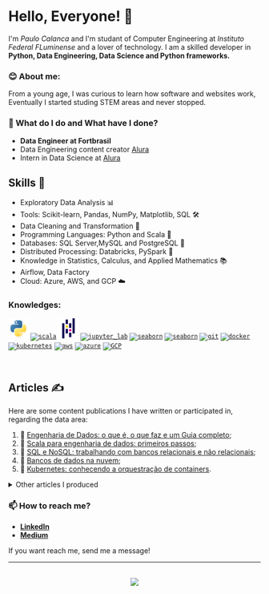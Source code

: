 # Hello, Everyone! 👋

I'm _Paulo Calanca_ and I'm studant of Computer Engineering at _Instituto Federal FLuminense_ and a lover of technology. I am a skilled developer in **Python, Data Engineering, Data Science and Python frameworks.**  

### 😊 About me:  
<p>From a young age, I was curious to learn how software and websites work, Eventually I started studing STEM areas and never stopped.</p>

### 🌱 What do I do and What have I done? 

- **Data Engineer at Fortbrasil**
- Data Engineering content creator [Alura](https://cursos.alura.com.br/user/paulo-calanca)
- Intern in Data Science at [Alura](https://www.alura.com.br/)

 
</div>

## Skills 🚀

- Exploratory Data Analysis 📊
- Tools: Scikit-learn, Pandas, NumPy, Matplotlib, SQL 🛠️
- Data Cleaning and Transformation 🧹
- Programming Languages: Python and Scala 🐍
- Databases: SQL Server,MySQL and PostgreSQL 💾
- Distributed Processing: Databricks, PySpark 🌟
- Knowledge in Statistics, Calculus, and Applied Mathematics 📚
- Airflow, Data Factory
- Cloud: Azure, AWS, and GCP ☁️


### Knowledges:

<section>
 <!-- Language icons -->
 <p align="left">
 <!-- Python -->
 <a href="https://www.python.org" target="_blank" rel="noreferrer"><code><img src="https://raw.githubusercontent.com/devicons/devicon/master/icons/python/python-original.svg" alt="python" width="40" height="40"/></code></a>
 <!--Scala-->
 <a href="https://www.scala-lang.org/" target="_blank" rel="noreferrer"><code><img src="https://cdn.jsdelivr.net/gh/devicons/devicon/icons/scala/scala-original.svg" alt="scala" width="40" height="40"/></code></a>
  <!-- Pandas -->
 <a href="https://pandas.pydata.org/" target="_blank" rel="noreferrer"><code><img src="https://raw.githubusercontent.com/devicons/devicon/2ae2a900d2f041da66e950e4d48052658d850630/icons/pandas/pandas-original.svg" alt="pandas" width="40" height="40"/></code></a>
 <!-- Jupyter -->
 <a href="https://jupyter.org/" target="_blank" rel="noreferrer"><code><img src="https://cdn.jsdelivr.net/gh/devicons/devicon/icons/jupyter/jupyter-original.svg" alt="jupyter_lab" width="40" height="40"/></code></a>
 <!-- Numpy -->
 <a href="https://numpy.org/" target="_blank" rel="noreferrer"><code><img src="https://cdn.jsdelivr.net/gh/devicons/devicon/icons/numpy/numpy-original.svg" alt="seaborn" width="40" height="40"/></code></a>
 <!-- Seaborn -->
 <a href="https://seaborn.pydata.org/" target="_blank" rel="noreferrer"><code><img src="https://seaborn.pydata.org/_images/logo-mark-lightbg.svg" alt="seaborn" width="40" height="40"/></code></a>
 <!-- Git -->
 <a href="https://git-scm.com/" target="_blank" rel="noreferrer"><code><img src="https://www.vectorlogo.zone/logos/git-scm/git-scm-icon.svg" alt="git" width="40" height="40"/></code></a>
 <!-- Docker -->
 <a href="https://www.docker.com/" target="_blank" rel="noreferrer"><code><img src="https://cdn.jsdelivr.net/gh/devicons/devicon/icons/docker/docker-original-wordmark.svg" alt="docker" width="40" height="40"/></code></a>
 <!-- Kubernetes -->
 <a href="https://kubernetes.io/pt-br/" target="_blank" rel="noreferrer"><code><img src="https://cdn.jsdelivr.net/gh/devicons/devicon/icons/kubernetes/kubernetes-plain.svg"  alt="kubernetes" width="40" height="40"/></code></a>
<!-- Aws -->
 <a href="https://aws.amazon.com/pt/what-is-aws/" target="_blank" rel="noreferrer"><code><img src="https://cdn.jsdelivr.net/gh/devicons/devicon@latest/icons/amazonwebservices/amazonwebservices-original-wordmark.svg" alt="aws" width="40" height="40"/></code></a>
 <!-- Azure -->
 <a href="https://azure.microsoft.com/en-us/homepage-b/" target="_blank" rel="noreferrer"><code><img src="https://cdn.jsdelivr.net/gh/devicons/devicon/icons/azure/azure-original.svg" alt="azure" width="40" height="40"/></code></a>
 <!--  -->
 <a href="https://cloud.google.com/?hl=pt-br" target="_blank" rel="noreferrer"><code><img src="https://cdn.jsdelivr.net/gh/devicons/devicon/icons/googlecloud/googlecloud-original.svg" alt="GCP" width="40" height="40"/></code></a>

 </p>
 <br> 
</section>


## Articles ✍️

Here are some content publications I have written or participated in, regarding the data area:

1. 📄 [Engenharia de Dados: o que é, o que faz e um Guia completo](https://www.alura.com.br/artigos/engenharia-dados);
2. 📄 [Scala para engenharia de dados: primeiros passos](https://www.alura.com.br/artigos/scala-engenharia-dados-primeiros-passos);
3. 📄 [SQL e NoSQL: trabalhando com bancos relacionais e não relacionais](https://www.alura.com.br/artigos/sql-nosql-bancos-relacionais-nao-relacionais?);
4. 📄 [Bancos de dados na nuvem](https://www.alura.com.br/artigos/bancos-dados-nuvem);
5. 📄 [Kubernetes: conhecendo a orquestração de containers](https://www.alura.com.br/artigos/kubernetes-conhecendo-orquestracao-containers?).

<details>
<summary>Other articles I produced</summary>
- <a href='https://www.alura.com.br/empresas/artigos/okr'>📄 O que é OKR? Significado, Exemplo prático, benefícios e cursos</a>

</details>

### 📫 How to reach me?
<!--- - [My Academic Page](notion) --->
- **[LinkedIn](https://www.linkedin.com/in/paulocalanca)**
- **[Medium](https://medium.com/@PauloCalanca)**



If you want reach me, send me a message!




---
<br>
<div align="center">
  <img height="180em" src="https://github-readme-stats.vercel.app/api/top-langs/?username=PFCalanca&layout=compact&langs_count=7&theme=github_dark"/>
</div>





<!--
**PFCalanca/PFCalanca** is a ✨ _special_ ✨ repository because its `README.md` (this file) appears on your GitHub profile.

Here are some ideas to get you started:

- 🔭 I’m currently working on ...
- 🌱 I’m currently learning ...
- 👯 I’m looking to collaborate on ...
- 🤔 I’m looking for help with ...
- 💬 Ask me about ...
- 📫 How to reach me: ...
- 😄 Pronouns: ...
- ⚡ Fun fact: ...
-->
